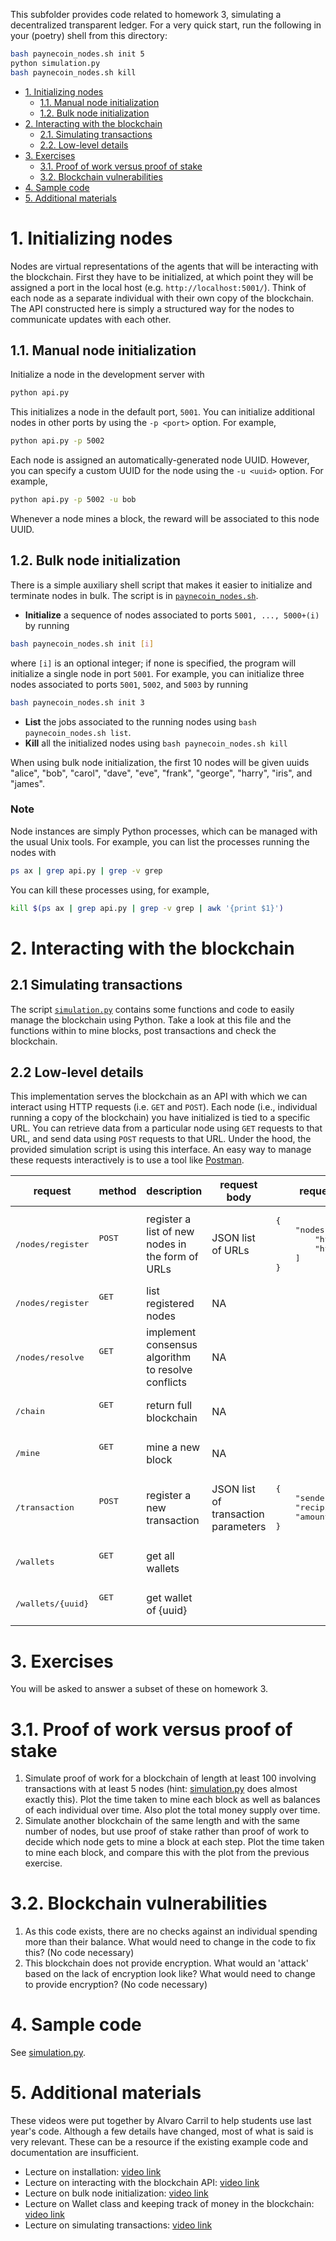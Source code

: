 This subfolder provides code related to homework 3, simulating a decentralized transparent ledger.
For a very quick start, run the following in your (poetry) shell from this directory:
```sh
bash paynecoin_nodes.sh init 5
python simulation.py
bash paynecoin_nodes.sh kill
```

- [1. Initializing nodes](#1-initializing-nodes)
  - [1.1. Manual node initialization](#11-manual-node-initialization)
  - [1.2. Bulk node initialization](#12-bulk-node-initialization)
- [2. Interacting with the blockchain](#2-interacting-with-the-blockchain)
  - [2.1. Simulating transactions](#21-simulating-transactions)
  - [2.2. Low-level details](#22-low-level-details)
- [3. Exercises](#3-exercises)
  - [3.1. Proof of work versus proof of stake](#31-proof-of-work-versus-proof-of-stake)
  - [3.2. Blockchain vulnerabilities](#32-blockchain-vulnerabilities)
- [4. Sample code](#4-sample-code)
- [5. Additional materials](#4-additional-materials)

# 1. Initializing nodes

Nodes are virtual representations of the agents that will be interacting with the blockchain. First they have to be initialized, at which point they will be assigned a port in the local host (e.g. `http://localhost:5001/`). Think of each node as a separate individual with their own copy of the blockchain. The API constructed here is simply a structured way for the nodes to communicate updates with each other.

## 1.1. Manual node initialization

Initialize a node in the development server with
```sh
python api.py
```
This initializes a node in the default port, `5001`.
You can initialize additional nodes in other ports by using the `-p <port>` option. For example,
```sh
python api.py -p 5002
```

Each node is assigned an automatically-generated node UUID. However, you can specify a custom UUID for the node using the `-u <uuid>` option. For example,
```sh
python api.py -p 5002 -u bob
```
Whenever a node mines a block, the reward will be associated to this node UUID.

## 1.2. Bulk node initialization

There is a simple auxiliary shell script that makes it easier to initialize and terminate nodes in bulk.
The script is in [`paynecoin_nodes.sh`](paynecoin_nodes.sh).
- **Initialize** a sequence of nodes associated to ports `5001, ..., 5000+(i)` by running
```sh
bash paynecoin_nodes.sh init [i]
```
where `[i]` is an optional integer; if none is specified, the program will initialize a single node in port `5001`.
For example, you can initialize three nodes associated to ports `5001`, `5002`, and `5003` by running
```sh
bash paynecoin_nodes.sh init 3
```
- **List** the jobs associated to the running nodes using `bash paynecoin_nodes.sh list`.
- **Kill**  all the initialized nodes using `bash paynecoin_nodes.sh kill`

When using bulk node initialization, the first 10 nodes will be given uuids "alice", "bob", "carol", "dave", "eve", "frank", "george", "harry", "iris", and "james".

### Note <!-- omit in toc -->

Node instances are simply Python processes, which can be managed with the usual Unix tools. For example, you can list the processes running the nodes with
```sh
ps ax | grep api.py | grep -v grep
```
You can kill these processes using, for example,
```sh
kill $(ps ax | grep api.py | grep -v grep | awk '{print $1}')
```

# 2. Interacting with the blockchain

## 2.1 Simulating transactions

The script [`simulation.py`](simulation.py) contains some functions and code to easily manage the blockchain using Python.
Take a look at this file and the functions within to mine blocks, post transactions and check the blockchain.

## 2.2 Low-level details

This implementation serves the blockchain as an API with which we can interact using HTTP requests (i.e. ```GET``` and ```POST```). Each node (i.e., individual running a copy of the blockchain) you have initialized is tied to a specific URL. You can retrieve data from a particular node using ```GET``` requests to that URL, and send data using ```POST``` requests to that URL. Under the hood, the provided simulation script is using this interface.
An easy way to manage these requests interactively is to use a tool like [Postman](https://www.postman.com/downloads/).

<table>
<thead>
  <tr>
    <th>request</th>
    <th>method</th>
    <th>description</th>
    <th>request body</th>
    <th>request body example</th>
  </tr>
</thead>
<tbody>
  <tr>
    <td><pre>/nodes/register</pre></td>
    <td><pre>POST</pre><br></td>
    <td>register a list of new nodes in the form of URLs</td>
    <td>JSON list of URLs</td>
    <td><pre>{<br>    "nodes": [<br>        "http://localhost:5000",<br>        "http://localhost:5001"<br>    ]<br>}</pre></td>
  </tr>
   <tr>
    <td><pre>/nodes/register</pre></td>
    <td><pre>GET</pre><br></td>
    <td>list registered nodes</td>
    <td>NA</td>
    <td></td>
  </tr>
  <tr>
    <td><pre>/nodes/resolve</pre></td>
    <td><pre>GET</pre><br></td>
    <td>implement consensus algorithm to resolve conflicts</td>
    <td>NA</td>
    <td></td>
  </tr>
  <tr>
    <td><pre>/chain</pre></td>
    <td><pre>GET</pre><br></td>
    <td>return full blockchain</td>
    <td>NA</td>
    <td></td>
  </tr>
  <tr>
    <td><pre>/mine</pre></td>
    <td><pre>GET</pre><br></td>
    <td>mine a new block</td>
    <td>NA</td>
    <td></td>
  </tr>
  <tr>
    <td><pre>/transaction</pre></td>
    <td><pre>POST</pre><br></td>
    <td>register a new transaction</td>
    <td>JSON list of transaction parameters</td>
    <td><pre>{<br>    "sender": "alvaro",<br>    "recipient": "jonathan",<br>    "amount": 42<br>}</pre></td>
  </tr>
  <tr>
    <td><pre>/wallets</pre></td>
    <td><pre>GET</pre><br></td>
    <td>get all wallets</td>
    <td></td>
    <td></td>
  </tr>
  <tr>
    <td><pre>/wallets/{uuid}</pre></td>
    <td><pre>GET</pre><br></td>
    <td>get wallet of {uuid}</td>
    <td></td>
    <td></td>
  </tr>
</tbody>
</table>

# 3. Exercises

You will be asked to answer a subset of these on homework 3.

# 3.1. Proof of work versus proof of stake

1. Simulate proof of work for a blockchain of length at least 100 involving transactions with at least 5 nodes (hint: [simulation.py](simulation.py) does almost exactly this). Plot the time taken to mine each block as well as balances of each individual over time. Also plot the total money supply over time.
2. Simulate another blockchain of the same length and with the same number of nodes, but use proof of stake rather than proof of work to decide which node gets to mine a block at each step. Plot the time taken to mine each block, and compare this with the plot from the previous exercise.

# 3.2. Blockchain vulnerabilities

1. As this code exists, there are no checks against an individual spending more than their balance. What would need to change in the code to fix this? (No code necessary)
2. This blockchain does not provide encryption. What would an 'attack' based on the lack of encryption look like? What would need to change to provide encryption? (No code necessary)

# 4. Sample code

See [simulation.py](simulation.py).

# 5. Additional materials

These videos were put together by Alvaro Carril to help students use last year's code. Although a few details have changed, most of what is said is very relevant. These can be a resource if the existing example code and documentation are insufficient.

- Lecture on installation: [video link](https://princeton.zoom.us/rec/share/I1__5keDJzAoVYfEirM7bEnDpNjPLNf39UjZRKUZKD-Df-YkqvmMf8delS3K9X9p.PYAh47XNeIk37Hof?startTime=1633476809000)
- Lecture on interacting with the blockchain API: [video link](https://princeton.zoom.us/rec/share/MizzD2wezrg6DhsX0FCxNYDPgROO-cuV47b_sPBfLA5xOl78jmueRLdZO_9AWkDq.rVKjI1nxkx9X9f7m?startTime=1634577401000)
- Lecture on bulk node initialization: [video link](https://princeton.zoom.us/rec/share/IcwncgJhD7JSt_DwlwI6dqB0WrHqp6UpxoSfKC9p2iBufvenmYDENDoWENkiAqQn.gj58kJ9l5uip7izX)
- Lecture on Wallet class and keeping track of money in the blockchain: [video link](https://princeton.zoom.us/rec/share/U1ku3gC7EbunUtu-qMR_taEEbha1FxVO_1gXckH-LEJqqV6sFyytm849t_fwBZKs.yBZk6hki-HF_Wroy)
- Lecture on simulating transactions: [video link](https://princeton.zoom.us/rec/share/c07Sm4ucX3VTJbL_exEMCPJnIOqaCoNriQMmSga2VJllNnTQ4zS80ffJt6D7pD3t.V8dVboGu-9lRcgLV)

